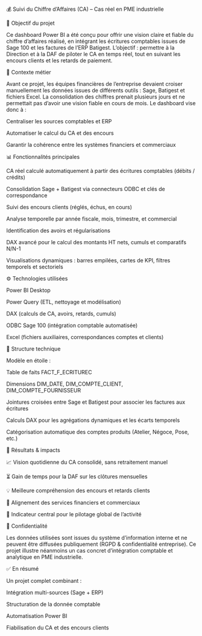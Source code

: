 💰 Suivi du Chiffre d’Affaires (CA) – Cas réel en PME industrielle

🎯 Objectif du projet

Ce dashboard Power BI a été conçu pour offrir une vision claire et fiable du chiffre d’affaires réalisé, en intégrant les écritures comptables issues de Sage 100 et les factures de l’ERP Batigest.
L’objectif : permettre à la Direction et à la DAF de piloter le CA en temps réel, tout en suivant les encours clients et les retards de paiement.

🧠 Contexte métier

Avant ce projet, les équipes financières de l’entreprise devaient croiser manuellement les données issues de différents outils : Sage, Batigest et fichiers Excel.
La consolidation des chiffres prenait plusieurs jours et ne permettait pas d’avoir une vision fiable en cours de mois.
Le dashboard vise donc à :

Centraliser les sources comptables et ERP

Automatiser le calcul du CA et des encours

Garantir la cohérence entre les systèmes financiers et commerciaux

📊 Fonctionnalités principales

CA réel calculé automatiquement à partir des écritures comptables (débits / crédits)

Consolidation Sage + Batigest via connecteurs ODBC et clés de correspondance

Suivi des encours clients (réglés, échus, en cours)

Analyse temporelle par année fiscale, mois, trimestre, et commercial

Identification des avoirs et régularisations

DAX avancé pour le calcul des montants HT nets, cumuls et comparatifs N/N-1

Visualisations dynamiques : barres empilées, cartes de KPI, filtres temporels et sectoriels

⚙️ Technologies utilisées

Power BI Desktop

Power Query (ETL, nettoyage et modélisation)

DAX (calculs de CA, avoirs, retards, cumuls)

ODBC Sage 100 (intégration comptable automatisée)

Excel (fichiers auxiliaires, correspondances comptes et clients)

🧩 Structure technique

Modèle en étoile :

Table de faits FACT_F_ECRITUREC

Dimensions DIM_DATE, DIM_COMPTE_CLIENT, DIM_COMPTE_FOURNISSEUR

Jointures croisées entre Sage et Batigest pour associer les factures aux écritures

Calculs DAX pour les agrégations dynamiques et les écarts temporels

Catégorisation automatique des comptes produits (Atelier, Négoce, Pose, etc.)

🚀 Résultats & impacts

📈 Vision quotidienne du CA consolidé, sans retraitement manuel

⏳ Gain de temps pour la DAF sur les clôtures mensuelles

💡 Meilleure compréhension des encours et retards clients

🤝 Alignement des services financiers et commerciaux

🧭 Indicateur central pour le pilotage global de l’activité

📁 Confidentialité

Les données utilisées sont issues du système d’information interne et ne peuvent être diffusées publiquement (RGPD & confidentialité entreprise).
Ce projet illustre néanmoins un cas concret d’intégration comptable et analytique en PME industrielle.

✅ En résumé

Un projet complet combinant :

Intégration multi-sources (Sage + ERP)

Structuration de la donnée comptable

Automatisation Power BI

Fiabilisation du CA et des encours clients
